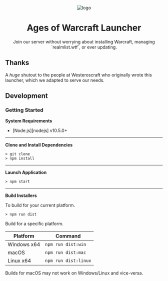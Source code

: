 <p align="center"><img src="./app/assets/images/logo.png" alt="logo"></p>

<h1 align="center"> Ages of Warcraft Launcher</h1>

<p align="center">Join our server without worrying about installing Warcraft, managing `realmlist.wtf`, or ever updating.</p>

## Thanks
A *huge* shutout to the people at Westeroscraft who originally wrote this launcher, which we adapted to serve our needs.

## Development

### Getting Started

**System Requirements**

* [Node.js][nodejs] v10.5.0+

---

**Clone and Install Dependencies**

```console
> git clone
> npm install
```

---

**Launch Application**

```console
> npm start
```

---

**Build Installers**

To build for your current platform.

```console
> npm run dist
```

Build for a specific platform.

| Platform    | Command              |
| ----------- | -------------------- |
| Windows x64 | `npm run dist:win`   |
| macOS       | `npm run dist:mac`   |
| Linux x64   | `npm run dist:linux` |

Builds for macOS may not work on Windows/Linux and vice-versa.

